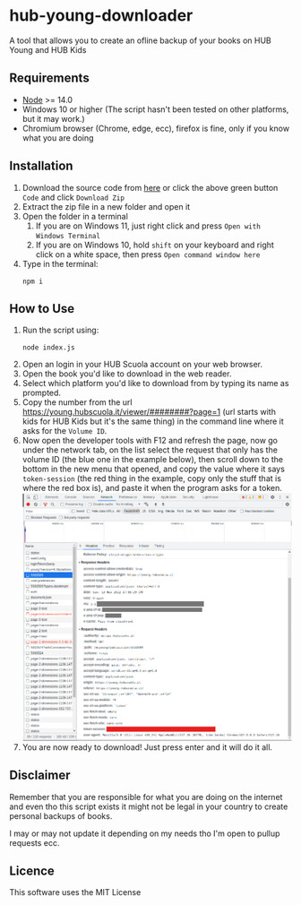# hub-young-downloader
A tool that allows you to create an ofline backup of your books on HUB Young and HUB Kids

## Requirements

- [Node](https://nodejs.org/) >= 14.0
- Windows 10 or higher (The script hasn't been tested on other platforms, but it may work.)
- Chromium browser (Chrome, edge, ecc), firefox is fine, only if you know what you are doing

## Installation

1. Download the source code from [here](https://github.com/Leone25/hub-young-downloader/archive/refs/heads/main.zip) or click the above green button `Code` and click `Download Zip`
2. Extract the zip file in a new folder and open it
3. Open the folder in a terminal
   1. If you are on Windows 11, just right click and press `Open with Windows Terminal`
   2. If you are on Windows 10, hold `shift` on your keyboard and right click on a white space, then press `Open command window here`
4. Type in the terminal:
   ```shell
   npm i
   ```


## How to Use

1. Run the script using:
   ```shell
   node index.js
   ```
2. Open an login in your HUB Scuola account on your web browser.
3. Open the book you'd like to download in the web reader.
4. Select which platform you'd like to download from by typing its name as prompted.
5. Copy the number from the url https://young.hubscuola.it/viewer/########?page=1 (url starts with kids for HUB Kids but it's the same thing) in the command line where it asks for the `Volume ID`.
6. Now open the developer tools with F12 and refresh the page, now go under the network tab, on the list select the request that only has the volume ID (the blue one in the example below), then scroll down to the bottom in the new menu that opened, and copy the value where it says `token-session` (the red thing in the example, copy only the stuff that is where the red box is), and paste it when the program asks for a token.
![network tab](/network%20tab.png)
7. You are now ready to download! Just press enter and it will do it all.

## Disclaimer

Remember that you are responsible for what you are doing on the internet and even tho this script exists it might not be legal in your country to create personal backups of books.

I may or may not update it depending on my needs tho I'm open to pullup requests ecc.

## Licence

This software uses the MIT License

